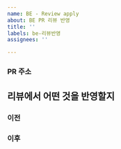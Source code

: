 ```yaml
---
name: BE - Review apply
about: BE PR 리뷰 반영
title: ''
labels: be-리뷰반영
assignees: ''

---
```


### PR 주소
<a href=""></a>

## 리뷰에서 어떤 것을 반영할지

### 이전

### 이후
